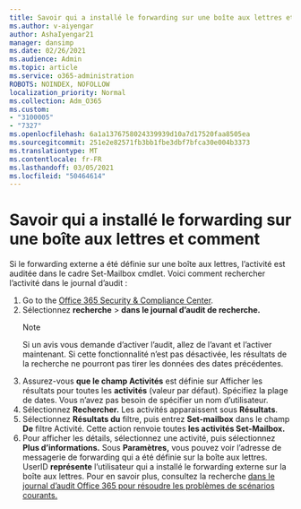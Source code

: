 ```yaml
---
title: Savoir qui a installé le forwarding sur une boîte aux lettres et comment
ms.author: v-aiyengar
author: AshaIyengar21
manager: dansimp
ms.date: 02/26/2021
ms.audience: Admin
ms.topic: article
ms.service: o365-administration
ROBOTS: NOINDEX, NOFOLLOW
localization_priority: Normal
ms.collection: Adm_O365
ms.custom:
- "3100005"
- "7327"
ms.openlocfilehash: 6a1a1376758024339939d10a7d17520faa8505ea
ms.sourcegitcommit: 251e2e82571fb3bb1fbe3dbf7bfca30e004b3373
ms.translationtype: MT
ms.contentlocale: fr-FR
ms.lasthandoff: 03/05/2021
ms.locfileid: "50464614"
---
```

# <a name="find-out-who-set-up-forwarding-on-a-mailbox-and-how"></a>Savoir qui a installé le forwarding sur une boîte aux lettres et comment

Si le forwarding externe a été définie sur une boîte aux lettres, l’activité est auditée dans le cadre Set-Mailbox cmdlet. Voici comment rechercher l’activité dans le journal d’audit :

1. Go to the [Office 365 Security & Compliance Center](https://go.microsoft.com/fwlink/p/?linkid=2077143).
1. Sélectionnez **recherche** >  **dans le journal d’audit de recherche.**
    > [!NOTE]
    > Si un avis vous demande d’activer l’audit, allez de l’avant et l’activer maintenant. Si cette fonctionnalité n’est pas désactivée, les résultats de la recherche ne pourront pas tirer les données des dates précédentes.
1. Assurez-vous **que le champ Activités** est définie sur Afficher les résultats pour toutes les **activités** (valeur par défaut). Spécifiez la plage de dates. Vous n’avez pas besoin de spécifier un nom d’utilisateur.
1. Sélectionnez **Rechercher.** Les activités apparaissent sous **Résultats**.
1. Sélectionnez **Résultats du** filtre, puis entrez **Set-mailbox** dans le champ **De** filtre Activité. Cette action renvoie toutes **les activités Set-Mailbox.**
1. Pour afficher les détails, sélectionnez une activité, puis sélectionnez **Plus d’informations.** Sous **Paramètres,** vous pouvez voir l’adresse de messagerie de forwarding qui a été définie sur la boîte aux lettres. UserID **représente** l’utilisateur qui a installé le forwarding externe sur la boîte aux lettres.
Pour en savoir plus, consultez la recherche [dans le journal d’audit Office 365 pour résoudre les problèmes de scénarios courants.](https://go.microsoft.com/fwlink/?linkid=2103944)